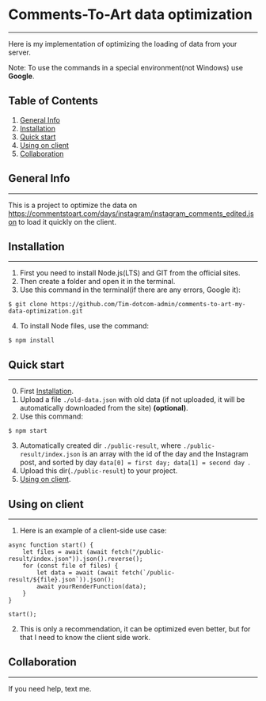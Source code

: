 # Comments-To-Art data optimization
***
Here is my implementation of optimizing the loading of data from your server.

Note: To use the commands in a special environment(not Windows) use **Google**.

## Table of Contents
1. [General Info](#general-info)
2. [Installation](#installation)
3. [Quick start](#quickstart)
4. [Using on client](#usingonclient)
5. [Collaboration](#collaboration)

## General Info
***
This is a project to optimize the data on https://commentstoart.com/days/instagram/instagram_comments_edited.json to load it quickly on the client. 

## Installation
***
1. First you need to install Node.js(LTS) and GIT from the official sites. 
2. Then create a folder and open it in the terminal.
3. Use this command in the terminal(if there are any errors, Google it):
```
$ git clone https://github.com/Tim-dotcom-admin/comments-to-art-my-data-optimization.git
```
4. To install Node files, use the command:
```
$ npm install
```

## Quick start
***
0. First [Installation](#installation).
1. Upload a file ```./old-data.json``` with old data (if not uploaded, it will be automatically downloaded from the site) **(optional)**.
2. Use this command:
```
$ npm start
```
3. Automatically created dir ```./public-result```, where ```./public-result/index.json``` is an array with the id of the day and the Instagram post, and sorted by day ```data[0] = first day; data[1] = second day ```.
4. Upload this dir(```./public-result```) to your project.
5. [Using on client](#usingonclient).

## Using on client
***
1. Here is an example of a client-side use case:
```
async function start() {
    let files = await (await fetch("/public-result/index.json")).json().reverse();
    for (const file of files) {
        let data = await (await fetch(`/public-result/${file}.json`)).json();
        await yourRenderFunction(data);
    }
}

start();
```
2. This is only a recommendation, it can be optimized even better, but for that I need to know the client side work.

## Collaboration
***
If you need help, text me.